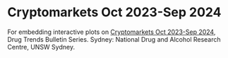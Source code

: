 # Cryptomarkets Oct 2023-Sep 2024
For embedding interactive plots on <a href="https://unsw.edu.au/research/ndarc/resources/trends-cryptomarket-drug-listings-oct2023-sep2024">Cryptomarkets Oct 2023-Sep 2024</a>, Drug Trends Bulletin Series. Sydney: National Drug and Alcohol Research Centre, UNSW Sydney.
